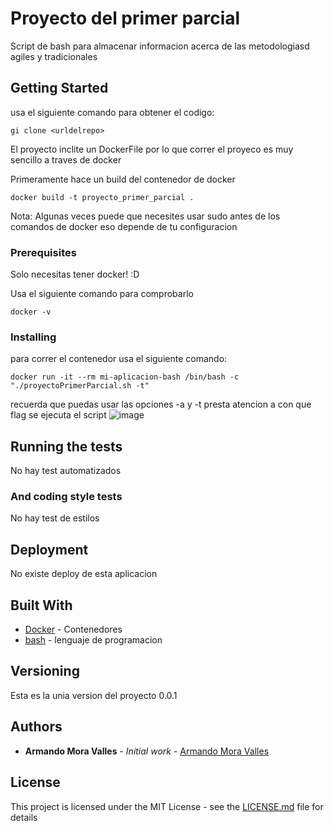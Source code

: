 # Proyecto del primer parcial

Script de bash para almacenar informacion acerca de las metodologiasd agiles y tradicionales

## Getting Started
usa el siguiente comando para obtener el codigo: 

```
gi clone <urldelrepo>
```

El proyecto inclite un DockerFile por lo que correr el proyeco es muy sencillo a traves de docker

Primeramente hace un build del contenedor de docker
```
docker build -t proyecto_primer_parcial .
```

Nota: Algunas veces puede que necesites usar sudo antes de los comandos de docker eso depende de tu configuracion

### Prerequisites

Solo necesitas tener docker! :D

Usa el siguiente comando para comprobarlo
```
docker -v
```

### Installing
para correr el contenedor usa el siguiente comando: 

```
docker run -it --rm mi-aplicacion-bash /bin/bash -c "./proyectoPrimerParcial.sh -t"
```
recuerda que puedas usar las opciones -a y -t presta atencion a con que flag se ejecuta el script
![image](https://github.com/ArmandoMoraValles/DeBaPlaProyectoPrimerParcial/assets/64659094/3f1622d6-e816-491e-a25d-36c781727361)

## Running the tests

No hay test automatizados

### And coding style tests

No hay test de estilos 

## Deployment

No existe deploy de esta aplicacion

## Built With

* [Docker](http://www.dropwizard.io/1.0.2/docs/](https://www.docker.com/)) - Contenedores
* [bash](https://maven.apache.org/](https://www.gnu.org/software/bash/)) - lenguaje de programacion

## Versioning
Esta es la unia version del proyecto
0.0.1

## Authors

* **Armando Mora Valles** - *Initial work* - [Armando Mora Valles]([https://github.com/PurpleBooth](https://github.com/ArmandoMoraValles))
## License

This project is licensed under the MIT License - see the [LICENSE.md](LICENSE.md) file for details
